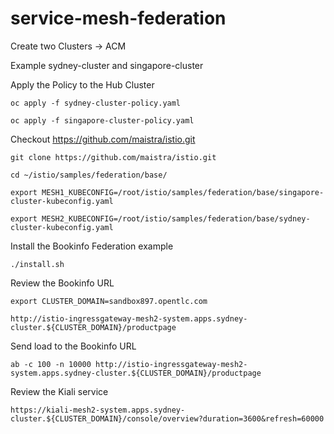 # service-mesh-federation

Create two Clusters -> ACM 

Example sydney-cluster and singapore-cluster

Apply the Policy to the Hub Cluster

```
oc apply -f sydney-cluster-policy.yaml
```

```
oc apply -f singapore-cluster-policy.yaml
```

Checkout https://github.com/maistra/istio.git

```
git clone https://github.com/maistra/istio.git
```

```
cd ~/istio/samples/federation/base/
```
```
export MESH1_KUBECONFIG=/root/istio/samples/federation/base/singapore-cluster-kubeconfig.yaml
```
```
export MESH2_KUBECONFIG=/root/istio/samples/federation/base/sydney-cluster-kubeconfig.yaml
```

Install the Bookinfo Federation example
```
./install.sh
```

Review the Bookinfo URL 

```
export CLUSTER_DOMAIN=sandbox897.opentlc.com
```
```
http://istio-ingressgateway-mesh2-system.apps.sydney-cluster.${CLUSTER_DOMAIN}/productpage
```
Send load to the Bookinfo URL
```
ab -c 100 -n 10000 http://istio-ingressgateway-mesh2-system.apps.sydney-cluster.${CLUSTER_DOMAIN}/productpage
```

Review the Kiali service 

```
https://kiali-mesh2-system.apps.sydney-cluster.${CLUSTER_DOMAIN}/console/overview?duration=3600&refresh=60000
```
